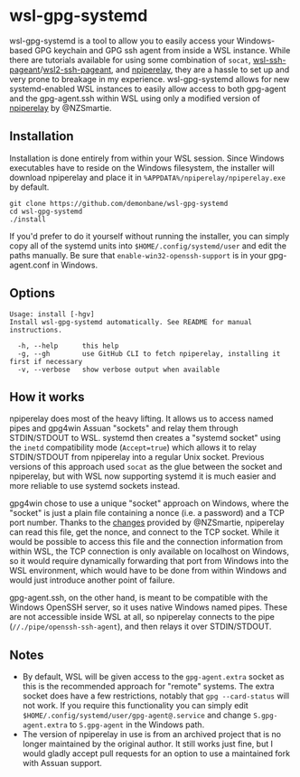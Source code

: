 # wsl-gpg-systemd
wsl-gpg-systemd is a tool to allow you to easily access your Windows-based GPG keychain and GPG ssh agent from inside a WSL instance. While there are tutorials available for using some combination of `socat`, [wsl-ssh-pageant](https://github.com/benpye/wsl-ssh-pageant)/[wsl2-ssh-pageant](https://github.com/BlackReloaded/wsl2-ssh-pageant), and [npiperelay](https://github.com/jstarks/npiperelay), they are a hassle to set up and very prone to breakage in my experience. wsl-gpg-systemd allows for new systemd-enabled WSL instances to easily allow access to both gpg-agent and the gpg-agent.ssh within WSL using only a modified version of [npiperelay](https://github.com/NZSmartie/npiperelay) by @NZSmartie.

## Installation
Installation is done entirely from within your WSL session. Since Windows executables have to reside on the Windows filesystem, the installer will download npiperelay and place it in `%APPDATA%/npiperelay/npiperelay.exe` by default.

```
git clone https://github.com/demonbane/wsl-gpg-systemd
cd wsl-gpg-systemd
./install
```

If you'd prefer to do it yourself without running the installer, you can simply copy all of the systemd units into `$HOME/.config/systemd/user` and edit the paths manually. Be sure that `enable-win32-openssh-support` is in your gpg-agent.conf in Windows.

## Options
```
Usage: install [-hgv]
Install wsl-gpg-systemd automatically. See README for manual instructions.

  -h, --help      this help
  -g, --gh        use GitHub CLI to fetch npiperelay, installing it first if necessary
  -v, --verbose   show verbose output when available
```

## How it works
npiperelay does most of the heavy lifting. It allows us to access named pipes and gpg4win Assuan "sockets" and relay them through STDIN/STDOUT to WSL. systemd then creates a "systemd socket" using the `inetd` compatibility mode (`Accept=true`) which allows it to relay STDIN/STDOUT from npiperelay into a regular Unix socket. Previous versions of this approach used `socat` as the glue between the socket and npiperelay, but with WSL now supporting systemd it is much easier and more reliable to use systemd sockets instead.

gpg4win chose to use a unique "socket" approach on Windows, where the "socket" is just a plain file containing a nonce (i.e. a password) and a TCP port number. Thanks to the [changes](https://github.com/jstarks/npiperelay/issues/1) provided by @NZSmartie, npiperelay can read this file, get the nonce, and connect to the TCP socket. While it would be possible to access this file and the connection information from within WSL, the TCP connection is only available on localhost on Windows, so it would require dynamically forwarding that port from Windows into the WSL environment, which would have to be done from within Windows and would just introduce another point of failure.

gpg-agent.ssh, on the other hand, is meant to be compatible with the Windows OpenSSH server, so it uses native Windows named pipes. These are not accessible inside WSL at all, so npiperelay connects to the pipe (`//./pipe/openssh-ssh-agent`), and then relays it over STDIN/STDOUT.

## Notes
* By default, WSL will be given access to the `gpg-agent.extra` socket as this is the recommended approach for "remote" systems. The extra socket does have a few restrictions, notably that `gpg --card-status` will not work. If you require this functionality you can simply edit `$HOME/.config/systemd/user/gpg-agent@.service` and change `S.gpg-agent.extra` to `S.gpg-agent` in the Windows path.
* The version of npiperelay in use is from an archived project that is no longer maintained by the original author. It still works just fine, but I would gladly accept pull requests for an option to use a maintained fork with Assuan support.
